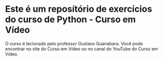 # Este é um reposítório de exercícios do curso de Python - Curso em Vídeo
 O curso é lecionado pelo professor Gustavo Guanabara. Você pode encontrar no site do Curso em Vídeo ou no canal do YouTube do Curso em Vídeo.
